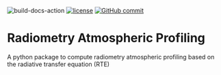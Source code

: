 ![build-docs-action](https://github.com/slarosa/radiometry-atm-profiling/workflows/build-docs-action/badge.svg)
[![license](https://img.shields.io/github/license/slarosa/radiometry-atm-profiling.svg)](https://github.com/slarosa/radiometry-atm-profiling/blob/main/LICENSE.md)
[![GitHub commit](https://img.shields.io/github/last-commit/slarosa/radiometry-atm-profiling)](https://github.com/slarosa/radiometry-atm-profiling/commits/main)

# Radiometry Atmospheric Profiling
A python package to compute radiometry atmospheric profiling based on the radiative transfer equation (RTE) 